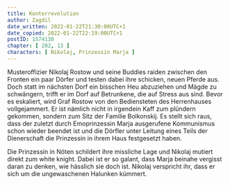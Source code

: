 ```yaml
---
title: Konterrevolution
author: Zagdil
date_written: 2022-01-22T21:30:00UTC+1
date_copied: 2022-01-22T22:19:00UTC+1
postID: 1574130
chapter: [ 202, 13 ]
characters: [ Nikolaj, Prinzessin Marja ]
---
```

Musteroffizier Nikolaj Rostow und seine Buddies raiden zwischen den Fronten ein paar Dörfer und testen dabei ihre schicken, neuen Pferde aus. Doch statt im nächsten Dorf ein bisschen Heu abzuziehen und Mägde zu schwängern, trifft er im Dorf auf Betrunkene, die auf Stress aus sind. Bevor es eskaliert, wird Graf Rostow von den Bediensteten des Herrenhauses vollgejammert. Er ist nämlich nicht in irgendein Kaff zum plündern gekommen, sondern zum Sitz der Familie Bolkonskij. Es stellt sich raus, dass der zuletzt durch Emoprinzessin Marja ausgerufene Kommunismus schon wieder beendet ist und die Dörfler unter Leitung eines Teils der Dienerschaft die Prinzessin in ihrem Haus festgesetzt haben.

Die Prinzessin in Nöten schildert ihre missliche Lage und Nikolaj mutiert direkt zum white knight. Dabei ist er so galant, dass Marja beinahe vergisst daran zu denken, wie hässlich sie doch ist. Nikolaj verspricht ihr, dass er sich um die ungewaschenen Halunken kümmert.